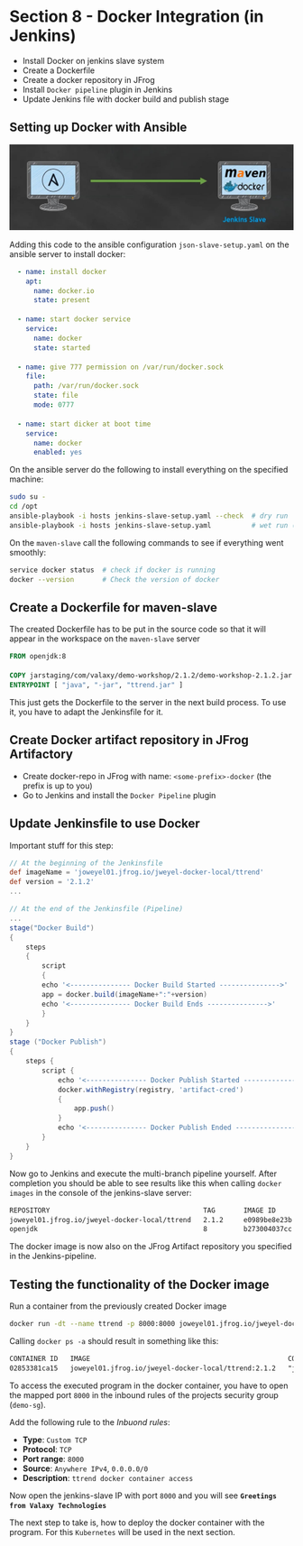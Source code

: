 # Section 8 - Docker Integration (in Jenkins)

- Install Docker on jenkins slave system
- Create a Dockerfile
- Create a docker repository in JFrog
- Install `Docker pipeline` plugin in Jenkins
- Update Jenkins file with docker build and publish stage

## Setting up Docker with Ansible

![alt text](imgs/ansible_docker_maven.jpg)


Adding this code to the ansible configuration `json-slave-setup.yaml` on the ansible server to install docker:

```yaml
  - name: install docker
    apt:
      name: docker.io
      state: present
  
  - name: start docker service
    service:
      name: docker
      state: started
  
  - name: give 777 permission on /var/run/docker.sock
    file:
      path: /var/run/docker.sock
      state: file
      mode: 0777

  - name: start dicker at boot time
    service: 
      name: docker
      enabled: yes
```

On the ansible server do the following to install everything on the specified machine:
```bash
sudo su -
cd /opt
ansible-playbook -i hosts jenkins-slave-setup.yaml --check  # dry run
ansible-playbook -i hosts jenkins-slave-setup.yaml          # wet run (for real)
```

On the `maven-slave` call the following commands to see if everything went smoothly:
```bash
service docker status  # check if docker is running
docker --version       # Check the version of docker
```

## Create a Dockerfile for maven-slave
The created Dockerfile has to be put in the source code so that it will appear in the workspace on the `maven-slave` server

```Dockerfile
FROM openjdk:8

COPY jarstaging/com/valaxy/demo-workshop/2.1.2/demo-workshop-2.1.2.jar ttrend.jar
ENTRYPOINT [ "java", "-jar", "ttrend.jar" ]
```

This just gets the Dockerfile to the server in the next build process. To use it, you have to adapt the Jenkinsfile for it.


## Create Docker artifact repository in JFrog Artifactory

- Create docker-repo in JFrog with name: `<some-prefix>-docker` (the prefix is up to you)
- Go to Jenkins and install the `Docker Pipeline` plugin

## Update Jenkinsfile to use Docker

Important stuff for this step:
```groovy
// At the beginning of the Jenkinsfile
def imageName = 'joweyel01.jfrog.io/jweyel-docker-local/ttrend'
def version = '2.1.2'
...
```

```groovy
// At the end of the Jenkinsfile (Pipeline)
...
stage("Docker Build") 
{
    steps 
    {
        script 
        {
        echo '<--------------- Docker Build Started --------------->'
        app = docker.build(imageName+":"+version)
        echo '<--------------- Docker Build Ends --------------->'
        }
    }
}
stage ("Docker Publish")
{
    steps {
        script {
            echo '<--------------- Docker Publish Started --------------->'  
            docker.withRegistry(registry, 'artifact-cred')
            {
                app.push()
            }    
            echo '<--------------- Docker Publish Ended --------------->'  
        }
    }
}
```

Now go to Jenkins and execute the multi-branch pipeline yourself. After completion you should be able to see results like this when calling `docker images` in the console of the jenkins-slave server:
```bash
REPOSITORY                                      TAG       IMAGE ID       CREATED              SIZE
joweyel01.jfrog.io/jweyel-docker-local/ttrend   2.1.2     e0989be8e23b   About a minute ago   545MB
openjdk                                         8         b273004037cc   2 years ago          526MB
```
The docker image is now also on the JFrog Artifact repository you specified in the Jenkins-pipeline.

## Testing the functionality of the Docker image
Run a container from the previously created Docker image
```bash
docker run -dt --name ttrend -p 8000:8000 joweyel01.jfrog.io/jweyel-docker-local/ttrend:2.1.2
```

Calling `docker ps -a` should result in something like this:
```txt
CONTAINER ID   IMAGE                                                 COMMAND                  CREATED          STATUS          PORTS                                       NAMES
02853381ca15   joweyel01.jfrog.io/jweyel-docker-local/ttrend:2.1.2   "java -jar ttrend.jar"   53 seconds ago   Up 51 seconds   0.0.0.0:8000->8000/tcp, :::8000->8000/tcp   ttrend
```

To access the executed program in the docker container, you have to open the mapped port `8000` in the inbound rules of the projects security group (`demo-sg`).

Add the following rule to the *Inbuond rules*:
- **Type**: `Custom TCP`
- **Protocol**: `TCP`
- **Port range**: `8000`
- **Source**: `Anywhere IPv4`, `0.0.0.0/0`
- **Description**: `ttrend docker container access`

Now open the jenkins-slave IP with port `8000` and you will see **`Greetings from Valaxy Technologies`**


The next step to take is, how to deploy the docker container with the program. For this `Kubernetes` will be used in the next section.